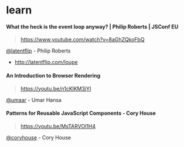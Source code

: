 # learn

#### What the heck is the event loop anyway? | Philip Roberts | JSConf EU
> https://www.youtube.com/watch?v=8aGhZQkoFbQ

[@latentflip](https://github.com/latentflip) - Philip Roberts
- http://latentflip.com/loupe

#### An Introduction to Browser Rendering
> https://youtu.be/n1cKlKM3jYI

[@umaar](https://github.com/umaar) - Umar Hansa

#### Patterns for Reusable JavaScript Components - Cory House
> https://youtu.be/MsTARVOl1H4

[@coryhouse](https://github.com/coryhouse) - Cory House

```




```